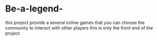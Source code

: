 # Be-a-legend-
this project provide a several online games that you can choose the community to interact with other players 
this is only the front end of the project
